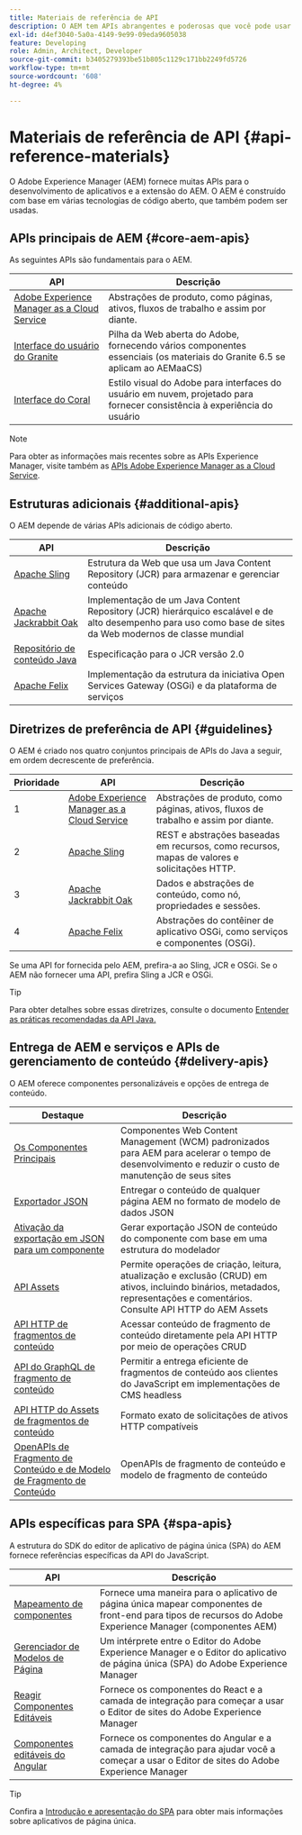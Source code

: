 ```yaml
---
title: Materiais de referência de API
description: O AEM tem APIs abrangentes e poderosas que você pode usar para o seu projeto de experiência digital.
exl-id: d4ef3040-5a0a-4149-9e99-09eda9605038
feature: Developing
role: Admin, Architect, Developer
source-git-commit: b3405279393be51b805c1129c171bb2249fd5726
workflow-type: tm+mt
source-wordcount: '608'
ht-degree: 4%

---
```


# Materiais de referência de API {#api-reference-materials}

O Adobe Experience Manager (AEM) fornece muitas APIs para o desenvolvimento de aplicativos e a extensão do AEM. O AEM é construído com base em várias tecnologias de código aberto, que também podem ser usadas.

## APIs principais de AEM {#core-aem-apis}

As seguintes APIs são fundamentais para o AEM.

| API | Descrição |
|---|---|
| [Adobe Experience Manager as a Cloud Service](https://www.adobe.io/experience-manager/reference-materials/cloud-service/javadoc/index.html) | Abstrações de produto, como páginas, ativos, fluxos de trabalho e assim por diante. |
| [Interface do usuário do Granite](https://helpx.adobe.com/experience-manager/6-5/sites/developing/using/reference-materials/granite-ui/api/jcr_root/libs/granite/ui/index.html#) | Pilha da Web aberta do Adobe, fornecendo vários componentes essenciais (os materiais do Granite 6.5 se aplicam ao AEMaaCS) |
| [Interface do Coral](https://opensource.adobe.com/coral-spectrum/documentation/) | Estilo visual do Adobe para interfaces do usuário em nuvem, projetado para fornecer consistência à experiência do usuário |

<!---
|Editor core JavaScript API reference|Provides all the base objects and concepts to support authoring of content resources|
--->

>[!NOTE]
>
>Para obter as informações mais recentes sobre as APIs Experience Manager, visite também as [APIs Adobe Experience Manager as a Cloud Service](https://developer.adobe.com/experience-cloud/experience-manager-apis/).

## Estruturas adicionais {#additional-apis}

O AEM depende de várias APIs adicionais de código aberto.

| API | Descrição |
|---|---|
| [Apache Sling](https://sling.apache.org/apidocs/sling11/) | Estrutura da Web que usa um Java Content Repository (JCR) para armazenar e gerenciar conteúdo |
| [Apache Jackrabbit Oak](https://jackrabbit.apache.org/oak/docs/oak_api/overview.html) | Implementação de um Java Content Repository (JCR) hierárquico escalável e de alto desempenho para uso como base de sites da Web modernos de classe mundial |
| [Repositório de conteúdo Java](https://www.adobe.io/experience-manager/reference-materials/spec/javax.jcr/javadocs/jcr-2.0/index.html) | Especificação para o JCR versão 2.0 |
| [Apache Felix](https://felix.apache.org) | Implementação da estrutura da iniciativa Open Services Gateway (OSGi) e da plataforma de serviços |

## Diretrizes de preferência de API {#guidelines}

O AEM é criado nos quatro conjuntos principais de APIs do Java a seguir, em ordem decrescente de preferência.

| Prioridade | API | Descrição |
|---|---|---|
| 1 | [Adobe Experience Manager as a Cloud Service](https://www.adobe.io/experience-manager/reference-materials/cloud-service/javadoc/index.html) | Abstrações de produto, como páginas, ativos, fluxos de trabalho e assim por diante. |
| 2 | [Apache Sling](https://sling.apache.org/apidocs/sling11/) | REST e abstrações baseadas em recursos, como recursos, mapas de valores e solicitações HTTP. |
| 3 | [Apache Jackrabbit Oak](https://jackrabbit.apache.org/oak/docs/oak_api/overview.html) | Dados e abstrações de conteúdo, como nó, propriedades e sessões. |
| 4 | [Apache Felix](https://felix.apache.org/) | Abstrações do contêiner de aplicativo OSGi, como serviços e componentes (OSGi). |

Se uma API for fornecida pelo AEM, prefira-a ao Sling, JCR e OSGi. Se o AEM não fornecer uma API, prefira Sling a JCR e OSGi.

>[!TIP]
>
>Para obter detalhes sobre essas diretrizes, consulte o documento [Entender as práticas recomendadas da API Java.](https://experienceleague.adobe.com/docs/experience-manager-learn/foundation/development/understand-java-api-best-practices.html)

## Entrega de AEM e serviços e APIs de gerenciamento de conteúdo {#delivery-apis}

O AEM oferece componentes personalizáveis e opções de entrega de conteúdo.

| Destaque | Descrição |
|---|---|
| [Os Componentes Principais](https://experienceleague.adobe.com/docs/experience-manager-core-components/using/introduction.html?lang=pt-BR) | Componentes Web Content Management (WCM) padronizados para AEM para acelerar o tempo de desenvolvimento e reduzir o custo de manutenção de seus sites |
| [Exportador JSON](/help/implementing/developing/components/json-exporter.md) | Entregar o conteúdo de qualquer página AEM no formato de modelo de dados JSON |
| [Ativação da exportação em JSON para um componente](/help/implementing/developing/components/enabling-json-exporter.md) | Gerar exportação JSON de conteúdo do componente com base em uma estrutura do modelador |
| [API Assets](/help/assets/mac-api-assets.md) | Permite operações de criação, leitura, atualização e exclusão (CRUD) em ativos, incluindo binários, metadados, representações e comentários. Consulte API HTTP do AEM Assets |
| [API HTTP de fragmentos de conteúdo](/help/assets/content-fragments/assets-api-content-fragments.md) | Acessar conteúdo de fragmento de conteúdo diretamente pela API HTTP por meio de operações CRUD |
| [API do GraphQL de fragmento de conteúdo](/help/headless/graphql-api/content-fragments.md) | Permitir a entrega eficiente de fragmentos de conteúdo aos clientes do JavaScript em implementações de CMS headless |
| [API HTTP do Assets de fragmentos de conteúdo](https://experienceleague.adobe.com/docs/experience-manager-cloud-service/assets/admin/mac-api-assets.html) | Formato exato de solicitações de ativos HTTP compatíveis |
| [OpenAPIs de Fragmento de Conteúdo e de Modelo de Fragmento de Conteúdo](/help/headless/content-fragment-openapis.md) | OpenAPIs de fragmento de conteúdo e modelo de fragmento de conteúdo |

## APIs específicas para SPA {#spa-apis}

A estrutura do SDK do editor de aplicativo de página única (SPA) do AEM fornece referências específicas da API do JavaScript.

| API | Descrição |
|---|---|
| [Mapeamento de componentes](https://www.npmjs.com/package/@adobe/aem-spa-component-mapping) | Fornece uma maneira para o aplicativo de página única mapear componentes de front-end para tipos de recursos do Adobe Experience Manager (componentes AEM) |
| [Gerenciador de Modelos de Página](https://www.npmjs.com/package/@adobe/aem-spa-page-model-manager) | Um intérprete entre o Editor do Adobe Experience Manager e o Editor do aplicativo de página única (SPA) do Adobe Experience Manager |
| [Reagir Componentes Editáveis](https://www.npmjs.com/package/@adobe/aem-react-editable-components) | Fornece os componentes do React e a camada de integração para começar a usar o Editor de sites do Adobe Experience Manager |
| [Componentes editáveis do Angular](https://www.npmjs.com/package/@adobe/aem-angular-editable-components) | Fornece os componentes do Angular e a camada de integração para ajudar você a começar a usar o Editor de sites do Adobe Experience Manager |

>[!TIP]
>
>Confira a [Introdução e apresentação do SPA](/help/implementing/developing/hybrid/introduction.md) para obter mais informações sobre aplicativos de página única.
